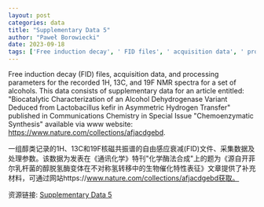 ```yaml
---
layout: post
categories: data
title: "Supplementary Data 5"
author: "Paweł Borowiecki"
date: 2023-09-18
tags: ['Free induction decay', ' FID files', ' acquisition data', ' processing parameters', ' 1H NMR', ' 13C NMR', ' 19F NMR', ' alcohols', ' supplementary data', ' article', ' Biocatalytic Characterization', ' Alcohol Dehydrogenase Variant', ' Lactobacillus kefir', ' Asymmetric Hydrogen Transfer', ' Communications Chemistry', ' Special Issue', ' Chemoenzymatic Synthesis']
---
```


Free induction decay (FID) files, acquisition data, and processing parameters for the recorded 1H, 13C, and 19F NMR spectra for a set of alcohols. This data consists of supplementary data for an article entitled: "Biocatalytic Characterization of an Alcohol Dehydrogenase Variant Deduced from Lactobacillus kefir in Asymmetric Hydrogen Transfer" published in Communications Chemistry in Special Issue "Chemoenzymatic Synthesis" available via www website: https://www.nature.com/collections/afjacdgebd.

一组醇类记录的1H、13C和19F核磁共振谱的自由感应衰减(FID)文件、采集数据及处理参数。该数据为发表在《通讯化学》特刊"化学酶法合成"上的题为《源自开菲尔乳杆菌的醇脱氢酶变体在不对称氢转移中的生物催化特性表征》文章提供了补充材料，可通过网站https://www.nature.com/collections/afjacdgebd获取。

资源链接: [Supplementary Data 5](https://doi.org/10.57760/sciencedb.11271)
